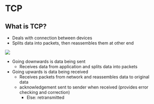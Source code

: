 # TCP

## What is TCP?
- Deals with connection between devices
- Splits data into packets, then reassembles them at other end

![](https://miro.medium.com/max/3556/1*8BJFxJJCoQ0kc53gOHuEFg.png) 
- Going downwards is data being sent
    - Receives data from application and splits data into packets
- Going upwards is data being received
    - Receives packets from network and reassembles data to original data
    - acknowledgement sent to sender when received (provides error checking and correction)
        - Else: retransmitted 

